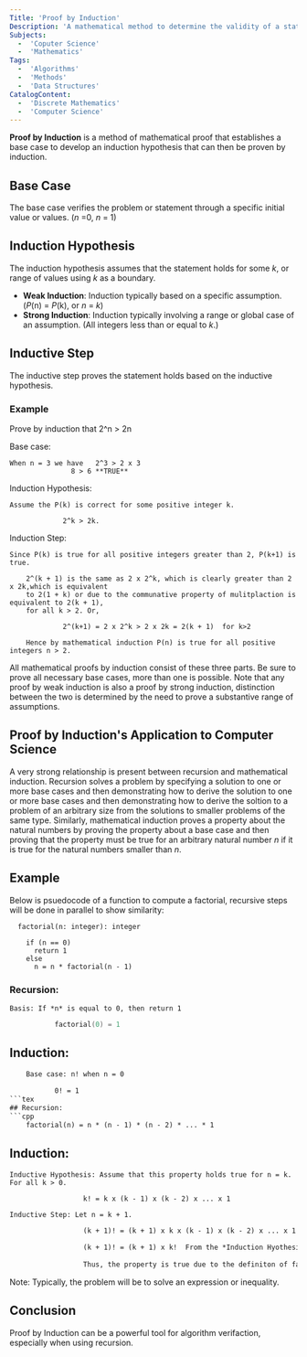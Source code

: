 ```yaml
---
Title: 'Proof by Induction'
Description: 'A mathematical method to determine the validity of a statement.'
Subjects: 
  -  'Coputer Science'
  -  'Mathematics'
Tags: 
  -  'Algorithms'
  -  'Methods'
  -  'Data Structures' 
CatalogContent: 
  -  'Discrete Mathematics'
  -  'Computer Science'
---
```


**Proof by Induction** is a method of mathematical proof that establishes a base case to develop an induction hypothesis that can then be proven by induction.

## Base Case

The base case verifies the problem or statement through a specific initial value or values. (_n_ =0, _n_ = 1) 

## Induction Hypothesis

The induction hypothesis assumes that the statement holds for some _k_, or range of values using _k_ as a boundary.

- **Weak Induction**: Induction typically based on a specific assumption.(_P_(n) = _P_(k), or _n_ = _k_)
- **Strong Induction**: Induction typically involving a range or global case of an assumption. (All integers less than or equal to _k_.)

## Inductive Step

The inductive step proves the statement holds based on the inductive hypothesis.

### Example 

Prove by induction that 2^n > 2n

Base case: 

	When n = 3 we have   2^3 > 2 x 3
			       8 > 6 **TRUE**

Induction Hypothesis:

	Assume the P(k) is correct for some positive integer k.

			     2^k > 2k.

Induction Step: 

	Since P(k) is true for all positive integers greater than 2, P(k+1) is true.

		2^(k + 1) is the same as 2 x 2^k, which is clearly greater than 2 x 2k,which is equivalent 
		to 2(1 + k) or due to the communative property of mulitplaction is equivalent to 2(k + 1), 
		for all k > 2. Or, 

			     2^(k+1) = 2 x 2^k > 2 x 2k = 2(k + 1)  for k>2
		
		Hence by mathematical induction P(n) is true for all positive integers n > 2.
		
All mathematical proofs by induction consist of these three parts. Be sure to prove all necessary base cases, more than one is possible.
Note that any proof by weak induction is also a proof by strong induction, distinction between the two is determined by the need to prove 
a substantive range of assumptions.

## Proof by Induction's Application to Computer Science 

A very strong relationship is present between recursion and mathematical induction. Recursion solves a problem by specifying a solution to one or more base cases and then
demonstrating how to derive the solution to one or more base cases and then demonstrating how to derive the soltion to a problem of an arbitrary size from the solutions to
smaller problems of the same type. Similarly, mathematical induction proves a property about the natural numbers by proving the property about a base case and then proving that
the property must be true for an arbitrary natural number _n_ if it is true for the natural numbers smaller than _n_.

## Example

Below is psuedocode of a function to compute a factorial, recursive steps will be done in parallel to show similarity: 

```pseudo
  factorial(n: integer): integer 

    if (n == 0) 
      return 1
    else 
      n = n * factorial(n - 1)
```

### Recursion: 

	Basis: If *n* is equal to 0, then return 1
```cpp
	       factorial(0) = 1
```
## Induction: 
```tex
	Base case: n! when n = 0
	
	       0! = 1
```tex
## Recursion: 
```cpp
	factorial(n) = n * (n - 1) * (n - 2) * ... * 1 
```
## Induction:

	Inductive Hypothesis: Assume that this property holds true for n = k. For all k > 0.
```tex
			      k! = k x (k - 1) x (k - 2) x ... x 1
```
	Inductive Step: Let n = k + 1. 
	
```tex
			      (k + 1)! = (k + 1) x k x (k - 1) x (k - 2) x ... x 1	

			      (k + 1)! = (k + 1) x k!  From the *Induction Hyothesis* 
			      
			      Thus, the property is true due to the definiton of factorials.

```

Note: Typically, the problem will be to solve an expression or inequality. 

## Conclusion 

Proof by Induction can be a powerful tool for algorithm verifaction, especially when using recursion.   
